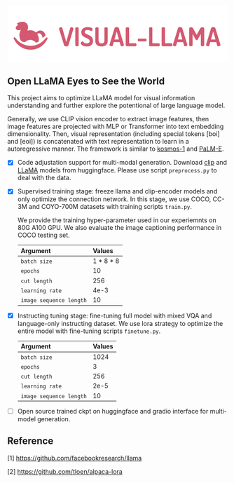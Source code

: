 <p align="center">
     <img src="figures/logo.png" alt="logo" width = "600">
     <br/>
</p>



## Open LLaMA Eyes to See the World

This project aims to optimize LLaMA model for visual information understanding and further explore the potentional of large language model. 

Generally, we use CLIP vision encoder to extract image features, then image features are projected with MLP or Transformer into text embedding dimensionality. Then, visual representation (including special tokens [boi] and [eoi]) is concatenated with text representation to learn in a autoregressive manner. The framework is similar to [kosmos-1](https://arxiv.org/pdf/2302.14045.pdf) and [PaLM-E](https://palm-e.github.io/).


- [X] Code adjustation support for multi-modal generation. Download [clip](https://huggingface.co/openai/clip-vit-large-patch14) and [LLaMA](https://huggingface.co/decapoda-research/llama-7b-hf) models from huggingface. Please use script ```preprocess.py``` to deal with the data. 

- [X] Supervised training stage: freeze llama and clip-encoder models and only optimize the connection network. In this stage, we use COCO, CC-3M and COYO-700M datasets with training scripts ```train.py```. 

     We provide the training hyper-parameter used in our experiemnts on 80G A100 GPU.  We also evaluate the image captioning performance in COCO testing set. 
       
     | Argument | Values |
     |------|------|
     | `batch size` | 1 * 8 * 8 |
     | `epochs` | 10 |
     | `cut length` | 256 |
     | `learning rate` | 4e-3 |
     | `image sequence length` | 10 |



- [X] Instructing tuning stage: fine-tuning full model with mixed VQA and language-only instructing dataset. We use lora strategy to optimize the entire model with fine-tuning scripts ```finetune.py```. 

     | Argument | Values |
     |------|------|
     | `batch size` | 1024 |
     | `epochs` | 3 |
     | `cut length` | 256 |
     | `learning rate` | 2e-5 |
     | `image sequence length` | 10 |


- [ ] Open source trained ckpt on huggingface and gradio interface for multi-model generation. 


## Reference 

[1] https://github.com/facebookresearch/llama 

[2] https://github.com/tloen/alpaca-lora




